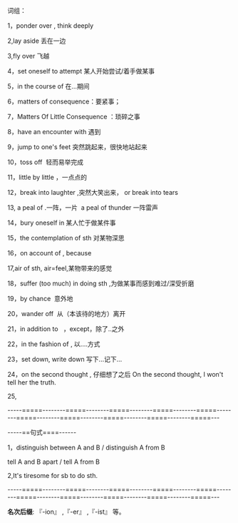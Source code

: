词组：

1，ponder over , think deeply

2,lay aside 丢在一边

3,fly over 飞越

4，set oneself to attempt  某人开始尝试/着手做某事

5，in the course of  在...期间

6，matters of consequence：要紧事； 

7，Matters Of Little Consequence ：琐碎之事

8，have an encounter with 遇到

9，jump to one's feet 突然跳起来，很快地站起来

10，toss off  轻而易举完成

11，little by little ，一点点的

12，break into laughter ,突然大笑出来， or  break into tears

13, a peal of .一阵，一片  a peal of thunder 一阵雷声

14，bury oneself in 某人忙于做某件事

15，the contemplation of sth 对某物深思

16，on account of  , because

17,air of sth, air=feel,某物带来的感觉

18，suffer (too much) in doing sth  ,为做某事而感到难过/深受折磨

19，by chance  意外地

20，wander off  从（本该待的地方）离开

21，in addition to   ，except，除了..之外

22，in the fashion of , 以....方式

23，set down, write down  写下...记下...

24，on the second thought ,   仔细想了之后  On the second thought, I won't tell her the truth.

25,






-----=====--------=====--------=====--------=====--------=====--------=====--------=====--------=====--------=====--------=====---

-----==句式====------

1，distinguish between A and B / distinguish A from B

   tell A and B apart  / tell A from B
   
2,It's tiresome for sb to do sth.





-----=====--------=====--------=====--------=====--------=====--------=====--------=====--------=====--------=====--------=====---

**名次后缀**: 『-ion』 ,『-er』 ,『-ist』 等。
